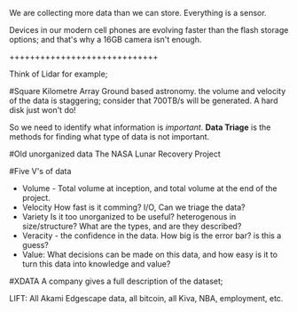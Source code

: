 We are collecting more data than we can store. Everything is a sensor.

Devices in our modern cell phones are evolving faster than the flash storage options; and that's why a 16GB camera isn't enough.

+++++++++++++++++++++++++++++

Think of Lidar for example; 


#Square Kilometre Array
Ground based astronomy. the volume and velocity of the data is staggering; consider that 700TB/s will be generated. A hard disk just won't do!

So we need to identify what information is *important*.
**Data Triage** is the methods for finding what type of data is not important.

#Old unorganized data
The NASA Lunar Recovery Project


#Five V's of data
+ Volume - Total volume at inception, and total volume at the end of the project.
+ Velocity How fast is it comming? I/O, Can we triage the data?
+ Variety Is it too unorganized to be useful? heterogenous in size/structure? What are the types, and are they described?
+ Veracity - the confidence in the data. How big is the error bar? is this a guess?
+ Value: What decisions can be made on this data, and how easy is it to turn this data into knowledge and value?


#XDATA
A company gives a full description of the dataset;

LIFT: All Akami Edgescape data, all bitcoin, all Kiva, NBA, employment, etc.
